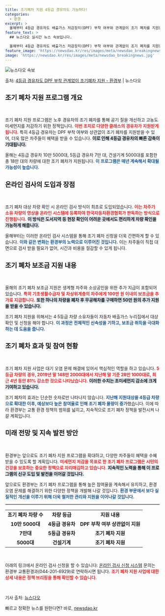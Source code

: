 ```yaml
---
title: 조기폐차 지원 4등급 경유차도 가능하다!
categories:
  - 환경
excerpt: >
  올해부터 4등급 경유차도 배출가스 저감장치(DPF) 부착 여부와 관계없이 조기 폐차를 지원한다. 환경부는 고…
feature_text: >
  ## 뉴스다오 실시간 뉴스 속보입니다.

  올해부터 4등급 경유차도 배출가스 저감장치(DPF) 부착 여부와 관계없이 조기 폐차를 지원한다. 환경부는 고…
feature_image: 'https://newsdao.kr/res/images/meta/newsdao_breakingnews.jpg'
image: 'https://newsdao.kr/res/images/meta/newsdao_breakingnews.jpg'
---
```


![뉴스다오 속보](https://newsdao.kr/res/images/meta/newsdao_breakingnews.jpg)

<p>출처: <a href="https://newsdao.kr/3173" rel="dofollow">4등급 경유차도 DPF 부착 관계없이 조기폐차 지원 - 환경부</a> | 뉴스다오</p>

<h2 data-ke-size="size26">조기 폐차 지원 프로그램 개요</h2>

<p data-ke-size="size16">&nbsp;</p>

조기 폐차 지원 프로그램은 노후 경유차의 조기 폐차를 통해 공기 질을 개선하고 고농도 미세먼지를 저감하기 위한 정책입니다. <b><span style="color: #ee2323;">이번 조치로 다양한 클래스의 경유차가 지원받게 됩니다.</span></b> 특히 4등급 경유차는 DPF 부착 여부와 상관없이 조기 폐차를 지원받을 수 있어, 더욱 많은 차주들이 혜택을 받을 수 있습니다. <b><span style="background-color: #21538527;">이로 인해 4등급 경유차의 빠른 감축이 기대됩니다.</span></b> 

올해는 4등급 경유차 10만 5000대, 5등급 경유차 7만 대, 건설기계 5000대를 포함한 총 18만 대의 차량에 대한 조기 폐차가 지원됩니다. <b><span style="color: #1a5490;">이 프로그램은 매년 계속해서 확대될 가능성이 높습니다.</span></b> 

<h2 data-ke-size="size26">온라인 검사의 도입과 장점</h2>

<p data-ke-size="size16">&nbsp;</p>

조기 폐차 대상 차량 확인 시 온라인 검사 방식이 최초로 도입되었습니다. <b><span style="color: #ee2323;">이는 차주가 소유 차량의 영상을 온라인 시스템에 등록하여 한국자동차환경협회가 판독하는 방식으로 진행됩니다.</span></b> <b><span style="background-color: #21538527;">이 방식은 도서지역 등 현장 확인이 어려운 곳에서도 편리하게 차량 확인을 가능하게 해줍니다.</span></b> 

올해부터는 이러한 온라인 검사 시스템을 통해 조기 폐차 신청을 더욱 간편하게 할 수 있습니다. <b><span style="color: #1a5490;">이와 같은 변화는 환경부의 노력으로 이루어진 것입니다.</span></b> 이는 차주들이 직접 대면으로 검사 받을 필요가 없어, 시간과 비용을 절감할 수 있게 됩니다. 

<h2 data-ke-size="size26">조기 폐차 보조금 지원 내용</h2>

<p data-ke-size="size16">&nbsp;</p>

올해의 조기 폐차 보조금 지원은 생계형 차주와 소상공인을 위한 추가 지급이 포함되어 있습니다. <b><span style="color: #ee2323;">특히 기초생활수급자 및 차상위계층의 차주에게 100만 원 이내의 보조금을 추가로 지급합니다.</span></b> <b><span style="background-color: #21538527;">또한 하나의 차량을 폐차 후 무공해차를 구매하면 50만 원의 추가 지원을 받을 수 있습니다.</span></b> 

조기 폐차 지원을 위해서는 4·5등급 차량 소유자들이 자동차 배출가스 누리집에서 대상 확인 및 신청을 해야 합니다. <b><span style="color: #1a5490;">이 과정은 전체적인 신속성을 기하고, 보조금 취득을 극대화하는 데 도움을 줍니다.</span></b> 

<h2 data-ke-size="size26">조기 폐차 효과 및 참여 현황</h2>

<p data-ke-size="size16">&nbsp;</p>

조기 폐차 지원 사업은 대기 오염 문제 해결에 있어서 핵심적인 역할을 하고 있습니다. <b><span style="color: #ee2323;">5등급 차량의 경우, 2019년 말 148만 2000대에서 지난해 말 기준 28만 1000대로, 최근 4년 동안 81% 감소한 것으로 나타났습니다.</span></b> <b><span style="background-color: #21538527;">이러한 수치는 초미세먼지 감소에 크게 기여하고 있습니다.</span></b> 

조기 폐차의 효과는 단순한 숫자로만 나타나지 않습니다. <b><span style="color: #1a5490;">지난해 지원대상을 4등급 차량으로 확대한 이후, 예상보다 높은 참여율로 인해 조기 폐차 물량이 증가</span></b>했습니다. 이에 따라 환경부는 교통 환경 정책의 범위를 넓히고, 지속적으로 조기 폐차 정책을 발전시켜 나갈 계획입니다. 

<h2 data-ke-size="size26">미래 전망 및 지속 발전 방안</h2>

<p data-ke-size="size16">&nbsp;</p>

환경부는 앞으로도 조기 폐차 지원 프로그램을 확대하고, 다양한 차주들이 혜택을 수혜받을 수 있도록 할 계획입니다. <b><span style="color: #ee2323;">미세먼지 저감을 목표로 한 조기 폐차 프로그램은 시민의 건강을 보호하는 중요한 정책으로 자리매김하고 있습니다.</span></b> <b><span style="background-color: #21538527;">지속적인 노력을 통해 이 프로그램의 신규 도입 및 발전을 이어갈 것입니다.</span></b> 

앞으로도 환경부는 조기 폐차 프로그램을 통해 높은 참여율을 계속해서 유지하고, 환경 오염 문제를 해결하기 위한 다양한 정책을 개발해 나갈 것입니다. <b><span style="color: #1a5490;">환경 부문에서 보다 실질적인 개선을 이루기 위해 더욱 철저한 관리와 지원을 이어나갈 것입니다.</span></b> 

<hr style="border: 1px solid #cccccc;"/>

<table style="width: 100%; border-collapse: collapse;">
    <tr>
        <td style="text-align: center; height: 17px;"><b>조기 폐차 차량 수</b></td>
        <td style="text-align: center; height: 17px;"><b>차량 등급</b></td>
        <td style="text-align: center; height: 17px;"><b>지원 내용</b></td>
    </tr>
    <tr>
        <td style="text-align: center; height: 17px;"><b>10만 5000대</b></td>
        <td style="text-align: center; height: 17px;"><b>4등급 경유차</b></td>
        <td style="text-align: center; height: 17px;"><b>DPF 부착 여부 상관없이 지원</b></td>
    </tr>
    <tr>
        <td style="text-align: center; height: 17px;"><b>7만대</b></td>
        <td style="text-align: center; height: 17px;"><b>5등급 경유차</b></td>
        <td style="text-align: center; height: 17px;"><b>조기 폐차 지원</b></td>
    </tr>
    <tr>
        <td style="text-align: center; height: 17px;"><b>5000대</b></td>
        <td style="text-align: center; height: 17px;"><b>건설기계</b></td>
        <td style="text-align: center; height: 17px;"><b>조기 폐차 지원</b></td>
    </tr>
</table>

<p data-ke-size="size16">&nbsp;</p>

아래의 링크에서 온라인 검사 신청을 할 수 있습니다: [온라인 검사 신청 시스템](https://escar.or.kr/checkEnter.do) 문의는 환경부 교통환경과(044-201-6929)로 연락하시면 됩니다. <b><span style="color: #ee2323;">조기 폐차 지원 사업에 대한 상세 내용은 정책 브리핑을 통해 확인할 수 있습니다.</span></b> 

<p data-ke-size="size16">&nbsp;</p> 

기사 출처: [뉴스다오](https://newsdao.kr/3173) 
 

빠르고 정확한 뉴스를 원한다면? 바로, <a href="https://newsdao.kr" rel="dofollow">newsdao.kr</a>


